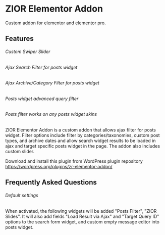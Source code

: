 # ZIOR Elementor Addon
Custom addon for elementor and elementor pro.

## Features

###### Custom Swiper Slider
###### Ajax Search Filter for posts widget
###### Ajax Archive/Category Filter for posts widget
###### Posts widget advanced query filter
###### Posts filter works on any posts widget skins

ZIOR Elementor Addon is a custom addon that allows ajax filter for posts widget. Filter options include filter by categories/taxonomies, custom post types, and archive dates and allow search widget results to be loaded in ajax and target specific posts widget in the page. The addon also includes custom slider.

Download and install this plugin from WordPress plugin repository
https://wordpress.org/plugins/zr-elementor-addon/

## Frequently Asked Questions

###### Default settings
When activated, the following widgets will be added "Posts Filter", "ZIOR Slides". It will also add fields "Load Result via Ajax" and "Target Query ID" options to the search form widget, and custom empty message editor into posts widget.